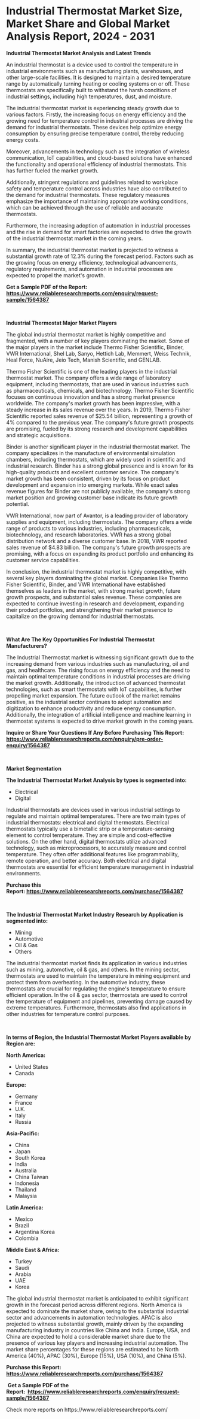 <p><h1>Industrial Thermostat Market Size, Market Share and Global Market Analysis Report, 2024 - 2031</h1></p><p><strong>Industrial Thermostat Market Analysis and Latest Trends</strong></p>
<p><p>An industrial thermostat is a device used to control the temperature in industrial environments such as manufacturing plants, warehouses, and other large-scale facilities. It is designed to maintain a desired temperature range by automatically turning heating or cooling systems on or off. These thermostats are specifically built to withstand the harsh conditions of industrial settings, including high temperatures, dust, and moisture.</p><p>The industrial thermostat market is experiencing steady growth due to various factors. Firstly, the increasing focus on energy efficiency and the growing need for temperature control in industrial processes are driving the demand for industrial thermostats. These devices help optimize energy consumption by ensuring precise temperature control, thereby reducing energy costs.</p><p>Moreover, advancements in technology such as the integration of wireless communication, IoT capabilities, and cloud-based solutions have enhanced the functionality and operational efficiency of industrial thermostats. This has further fueled the market growth.</p><p>Additionally, stringent regulations and guidelines related to workplace safety and temperature control across industries have also contributed to the demand for industrial thermostats. These regulatory measures emphasize the importance of maintaining appropriate working conditions, which can be achieved through the use of reliable and accurate thermostats.</p><p>Furthermore, the increasing adoption of automation in industrial processes and the rise in demand for smart factories are expected to drive the growth of the industrial thermostat market in the coming years.</p><p>In summary, the industrial thermostat market is projected to witness a substantial growth rate of 12.3% during the forecast period. Factors such as the growing focus on energy efficiency, technological advancements, regulatory requirements, and automation in industrial processes are expected to propel the market's growth.</p></p>
<p><strong>Get a Sample PDF of the Report:&nbsp; <a href="https://www.reliableresearchreports.com/enquiry/request-sample/1564387">https://www.reliableresearchreports.com/enquiry/request-sample/1564387</a></strong></p>
<p>&nbsp;</p>
<p><strong>Industrial Thermostat Major Market Players</strong></p>
<p><p>The global industrial thermostat market is highly competitive and fragmented, with a number of key players dominating the market. Some of the major players in the market include Thermo Fisher Scientific, Binder, VWR International, Shel Lab, Sanyo, Hettich Lab, Memmert, Weiss Technik, Heal Force, NuAire, Jeio Tech, Manish Scientific, and GENLAB.</p><p>Thermo Fisher Scientific is one of the leading players in the industrial thermostat market. The company offers a wide range of laboratory equipment, including thermostats, that are used in various industries such as pharmaceuticals, chemicals, and biotechnology. Thermo Fisher Scientific focuses on continuous innovation and has a strong market presence worldwide. The company's market growth has been impressive, with a steady increase in its sales revenue over the years. In 2019, Thermo Fisher Scientific reported sales revenue of $25.54 billion, representing a growth of 4% compared to the previous year. The company's future growth prospects are promising, fueled by its strong research and development capabilities and strategic acquisitions.</p><p>Binder is another significant player in the industrial thermostat market. The company specializes in the manufacture of environmental simulation chambers, including thermostats, which are widely used in scientific and industrial research. Binder has a strong global presence and is known for its high-quality products and excellent customer service. The company's market growth has been consistent, driven by its focus on product development and expansion into emerging markets. While exact sales revenue figures for Binder are not publicly available, the company's strong market position and growing customer base indicate its future growth potential.</p><p>VWR International, now part of Avantor, is a leading provider of laboratory supplies and equipment, including thermostats. The company offers a wide range of products to various industries, including pharmaceuticals, biotechnology, and research laboratories. VWR has a strong global distribution network and a diverse customer base. In 2018, VWR reported sales revenue of $4.83 billion. The company's future growth prospects are promising, with a focus on expanding its product portfolio and enhancing its customer service capabilities.</p><p>In conclusion, the industrial thermostat market is highly competitive, with several key players dominating the global market. Companies like Thermo Fisher Scientific, Binder, and VWR International have established themselves as leaders in the market, with strong market growth, future growth prospects, and substantial sales revenue. These companies are expected to continue investing in research and development, expanding their product portfolios, and strengthening their market presence to capitalize on the growing demand for industrial thermostats.</p></p>
<p>&nbsp;</p>
<p><strong>What Are The Key Opportunities For Industrial Thermostat Manufacturers?</strong></p>
<p><p>The Industrial Thermostat market is witnessing significant growth due to the increasing demand from various industries such as manufacturing, oil and gas, and healthcare. The rising focus on energy efficiency and the need to maintain optimal temperature conditions in industrial processes are driving the market growth. Additionally, the introduction of advanced thermostat technologies, such as smart thermostats with IoT capabilities, is further propelling market expansion. The future outlook of the market remains positive, as the industrial sector continues to adopt automation and digitization to enhance productivity and reduce energy consumption. Additionally, the integration of artificial intelligence and machine learning in thermostat systems is expected to drive market growth in the coming years.</p></p>
<p><strong>Inquire or Share Your Questions If Any Before Purchasing This Report: <a href="https://www.reliableresearchreports.com/enquiry/pre-order-enquiry/1564387">https://www.reliableresearchreports.com/enquiry/pre-order-enquiry/1564387</a></strong></p>
<p>&nbsp;</p>
<p><strong>Market Segmentation</strong></p>
<p><strong>The Industrial Thermostat Market Analysis by types is segmented into:</strong></p>
<p><ul><li>Electrical</li><li>Digital</li></ul></p>
<p><p>Industrial thermostats are devices used in various industrial settings to regulate and maintain optimal temperatures. There are two main types of industrial thermostats: electrical and digital thermostats. Electrical thermostats typically use a bimetallic strip or a temperature-sensing element to control temperature. They are simple and cost-effective solutions. On the other hand, digital thermostats utilize advanced technology, such as microprocessors, to accurately measure and control temperature. They often offer additional features like programmability, remote operation, and better accuracy. Both electrical and digital thermostats are essential for efficient temperature management in industrial environments.</p></p>
<p><strong>Purchase this Report:&nbsp;<a href="https://www.reliableresearchreports.com/purchase/1564387">https://www.reliableresearchreports.com/purchase/1564387</a></strong></p>
<p>&nbsp;</p>
<p><strong>The Industrial Thermostat Market Industry Research by Application is segmented into:</strong></p>
<p><ul><li>Mining</li><li>Automotive</li><li>Oil & Gas</li><li>Others</li></ul></p>
<p><p>The industrial thermostat market finds its application in various industries such as mining, automotive, oil & gas, and others. In the mining sector, thermostats are used to maintain the temperature in mining equipment and protect them from overheating. In the automotive industry, these thermostats are crucial for regulating the engine's temperature to ensure efficient operation. In the oil & gas sector, thermostats are used to control the temperature of equipment and pipelines, preventing damage caused by extreme temperatures. Furthermore, thermostats also find applications in other industries for temperature control purposes.</p></p>
<p>&nbsp;</p>
<p><strong>In terms of Region, the Industrial Thermostat Market Players available by Region are:</strong></p>
<p>
    <p> <strong> North America: </strong>
        <ul>
            <li>United States</li>
            <li>Canada</li>
        </ul>
        </p> 
    <p> <strong> Europe: </strong>
        <ul>
            <li>Germany</li>
            <li>France</li>
            <li>U.K.</li>
            <li>Italy</li>
            <li>Russia</li>
        </ul>
        </p> 
    <p> <strong> Asia-Pacific: </strong>
        <ul>
            <li>China</li>
            <li>Japan</li>
            <li>South Korea</li>
            <li>India</li>
            <li>Australia</li>
            <li>China Taiwan</li>
            <li>Indonesia</li>
            <li>Thailand</li>
            <li>Malaysia</li>
        </ul>
        </p> 
    <p> <strong> Latin America: </strong>
        <ul>
            <li>Mexico</li>
            <li>Brazil</li>
            <li>Argentina Korea</li>
            <li>Colombia</li>
        </ul>
        </p> 
    <p> <strong> Middle East & Africa: </strong>
        <ul>
            <li>Turkey</li>
            <li>Saudi</li>
            <li>Arabia</li>
            <li>UAE</li>
            <li>Korea</li>
        </ul>
    </p>
    </p>
<p><p>The global industrial thermostat market is anticipated to exhibit significant growth in the forecast period across different regions. North America is expected to dominate the market share, owing to the substantial industrial sector and advancements in automation technologies. APAC is also projected to witness substantial growth, mainly driven by the expanding manufacturing industry in countries like China and India. Europe, USA, and China are expected to hold a considerable market share due to the presence of various key players and increasing industrial automation. The market share percentages for these regions are estimated to be North America (40%), APAC (30%), Europe (15%), USA (10%), and China (5%).</p></p>
<p><strong>Purchase this Report: <a href="https://www.reliableresearchreports.com/purchase/1564387">https://www.reliableresearchreports.com/purchase/1564387</a></strong></p>
<p>&nbsp;<strong>Get a Sample PDF of the Report:&nbsp;&nbsp;<a href="https://www.reliableresearchreports.com/enquiry/request-sample/1564387">https://www.reliableresearchreports.com/enquiry/request-sample/1564387</a></strong></p>
<p><strong></strong></p>
<p>Check more reports on https://www.reliableresearchreports.com/</p>